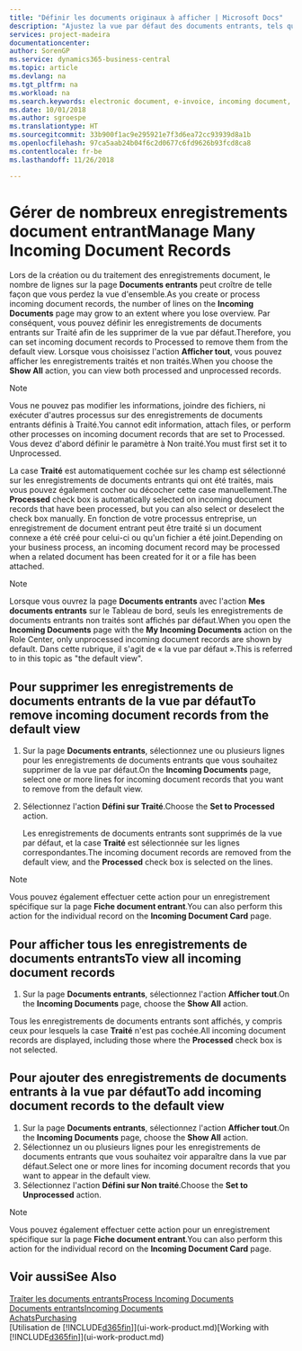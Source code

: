 ```yaml
---
title: "Définir les documents originaux à afficher | Microsoft Docs"
description: "Ajustez la vue par défaut des documents entrants, tels que des factures électroniques, afin d'améliorer votre vue d'ensemble des enregistrements traités et non-traités."
services: project-madeira
documentationcenter: 
author: SorenGP
ms.service: dynamics365-business-central
ms.topic: article
ms.devlang: na
ms.tgt_pltfrm: na
ms.workload: na
ms.search.keywords: electronic document, e-invoice, incoming document, OCR, ecommerce, document exchange, import invoice
ms.date: 10/01/2018
ms.author: sgroespe
ms.translationtype: HT
ms.sourcegitcommit: 33b900f1ac9e295921e7f3d6ea72cc93939d8a1b
ms.openlocfilehash: 97ca5aab24b04f6c2d0677c6fd9626b93fcd8ca8
ms.contentlocale: fr-be
ms.lasthandoff: 11/26/2018

---
```

# <a name="manage-many-incoming-document-records"></a><span data-ttu-id="50fad-103">Gérer de nombreux enregistrements document entrant</span><span class="sxs-lookup"><span data-stu-id="50fad-103">Manage Many Incoming Document Records</span></span>
<span data-ttu-id="50fad-104">Lors de la création ou du traitement des enregistrements document, le nombre de lignes sur la page **Documents entrants** peut croître de telle façon que vous perdez la vue d'ensemble.</span><span class="sxs-lookup"><span data-stu-id="50fad-104">As you create or process incoming document records, the number of lines on the **Incoming Documents** page may grow to an extent where you lose overview.</span></span> <span data-ttu-id="50fad-105">Par conséquent, vous pouvez définir les enregistrements de documents entrants sur Traité afin de les supprimer de la vue par défaut.</span><span class="sxs-lookup"><span data-stu-id="50fad-105">Therefore, you can set incoming document records to Processed to remove them from the default view.</span></span> <span data-ttu-id="50fad-106">Lorsque vous choisissez l'action **Afficher tout**, vous pouvez afficher les enregistrements traités et non traités.</span><span class="sxs-lookup"><span data-stu-id="50fad-106">When you choose the **Show All** action, you can view both processed and unprocessed records.</span></span>

> [!NOTE]  
>   <span data-ttu-id="50fad-107">Vous ne pouvez pas modifier les informations, joindre des fichiers, ni exécuter d'autres processus sur des enregistrements de documents entrants définis à Traité.</span><span class="sxs-lookup"><span data-stu-id="50fad-107">You cannot edit information, attach files, or perform other processes on incoming document records that are set to Processed.</span></span> <span data-ttu-id="50fad-108">Vous devez d'abord définir le paramètre à Non traité.</span><span class="sxs-lookup"><span data-stu-id="50fad-108">You must first set it to Unprocessed.</span></span>

<span data-ttu-id="50fad-109">La case **Traité** est automatiquement cochée sur les champ est sélectionné sur les enregistrements de documents entrants qui ont été traités, mais vous pouvez également cocher ou décocher cette case manuellement.</span><span class="sxs-lookup"><span data-stu-id="50fad-109">The **Processed** check box is automatically selected on incoming document records that have been processed, but you can also select or deselect the check box manually.</span></span> <span data-ttu-id="50fad-110">En fonction de votre processus entreprise, un enregistrement de document entrant peut être traité si un document connexe a été créé pour celui-ci ou qu'un fichier a été joint.</span><span class="sxs-lookup"><span data-stu-id="50fad-110">Depending on your business process, an incoming document record may be processed when a related document has been created for it or a file has been attached.</span></span>

> [!NOTE]  
>   <span data-ttu-id="50fad-111">Lorsque vous ouvrez la page **Documents entrants** avec l'action **Mes documents entrants** sur le Tableau de bord, seuls les enregistrements de documents entrants non traités sont affichés par défaut.</span><span class="sxs-lookup"><span data-stu-id="50fad-111">When you open the **Incoming Documents** page with the **My Incoming Documents** action on the Role Center, only unprocessed incoming document records are shown by default.</span></span> <span data-ttu-id="50fad-112">Dans cette rubrique, il s'agit de « la vue par défaut ».</span><span class="sxs-lookup"><span data-stu-id="50fad-112">This is referred to in this topic as "the default view".</span></span>

## <a name="to-remove-incoming-document-records-from-the-default-view"></a><span data-ttu-id="50fad-113">Pour supprimer les enregistrements de documents entrants de la vue par défaut</span><span class="sxs-lookup"><span data-stu-id="50fad-113">To remove incoming document records from the default view</span></span>
1. <span data-ttu-id="50fad-114">Sur la page **Documents entrants**, sélectionnez une ou plusieurs lignes pour les enregistrements de documents entrants que vous souhaitez supprimer de la vue par défaut.</span><span class="sxs-lookup"><span data-stu-id="50fad-114">On the **Incoming Documents** page, select one or more lines for incoming document records that you want to remove from the default view.</span></span>
2. <span data-ttu-id="50fad-115">Sélectionnez l'action **Défini sur Traité**.</span><span class="sxs-lookup"><span data-stu-id="50fad-115">Choose the **Set to Processed** action.</span></span>

    <span data-ttu-id="50fad-116">Les enregistrements de documents entrants sont supprimés de la vue par défaut, et la case **Traité** est sélectionnée sur les lignes correspondantes.</span><span class="sxs-lookup"><span data-stu-id="50fad-116">The incoming document records are removed from the default view, and the **Processed** check box is selected on the lines.</span></span>

> [!NOTE]  
>   <span data-ttu-id="50fad-117">Vous pouvez également effectuer cette action pour un enregistrement spécifique sur la page **Fiche document entrant**.</span><span class="sxs-lookup"><span data-stu-id="50fad-117">You can also perform this action for the individual record on the **Incoming Document Card** page.</span></span>

## <a name="to-view-all-incoming-document-records"></a><span data-ttu-id="50fad-118">Pour afficher tous les enregistrements de documents entrants</span><span class="sxs-lookup"><span data-stu-id="50fad-118">To view all incoming document records</span></span>
1. <span data-ttu-id="50fad-119">Sur la page **Documents entrants**, sélectionnez l'action **Afficher tout**.</span><span class="sxs-lookup"><span data-stu-id="50fad-119">On the **Incoming Documents** page, choose the **Show All** action.</span></span>

<span data-ttu-id="50fad-120">Tous les enregistrements de documents entrants sont affichés, y compris ceux pour lesquels la case **Traité** n'est pas cochée.</span><span class="sxs-lookup"><span data-stu-id="50fad-120">All incoming document records are displayed, including those where the **Processed** check box is not selected.</span></span>

## <a name="to-add-incoming-document-records-to-the-default-view"></a><span data-ttu-id="50fad-121">Pour ajouter des enregistrements de documents entrants à la vue par défaut</span><span class="sxs-lookup"><span data-stu-id="50fad-121">To add incoming document records to the default view</span></span>
1. <span data-ttu-id="50fad-122">Sur la page **Documents entrants**, sélectionnez l'action **Afficher tout**.</span><span class="sxs-lookup"><span data-stu-id="50fad-122">On the **Incoming Documents** page, choose the **Show All** action.</span></span>
2. <span data-ttu-id="50fad-123">Sélectionnez un ou plusieurs lignes pour les enregistrements de documents entrants que vous souhaitez voir apparaître dans la vue par défaut.</span><span class="sxs-lookup"><span data-stu-id="50fad-123">Select one or more lines for incoming document records that you want to appear in the default view.</span></span>
3. <span data-ttu-id="50fad-124">Sélectionnez l'action **Défini sur Non traité**.</span><span class="sxs-lookup"><span data-stu-id="50fad-124">Choose the **Set to Unprocessed** action.</span></span>  

> [!NOTE]  
>   <span data-ttu-id="50fad-125">Vous pouvez également effectuer cette action pour un enregistrement spécifique sur la page **Fiche document entrant**.</span><span class="sxs-lookup"><span data-stu-id="50fad-125">You can also perform this action for the individual record on the **Incoming Document Card** page.</span></span>

## <a name="see-also"></a><span data-ttu-id="50fad-126">Voir aussi</span><span class="sxs-lookup"><span data-stu-id="50fad-126">See Also</span></span>
[<span data-ttu-id="50fad-127">Traiter les documents entrants</span><span class="sxs-lookup"><span data-stu-id="50fad-127">Process Incoming Documents</span></span>](across-process-income-documents.md)  
[<span data-ttu-id="50fad-128">Documents entrants</span><span class="sxs-lookup"><span data-stu-id="50fad-128">Incoming Documents</span></span>](across-income-documents.md)  
[<span data-ttu-id="50fad-129">Achats</span><span class="sxs-lookup"><span data-stu-id="50fad-129">Purchasing</span></span>](purchasing-manage-purchasing.md)  
<span data-ttu-id="50fad-130">[Utilisation de [!INCLUDE[d365fin](includes/d365fin_md.md)]](ui-work-product.md)</span><span class="sxs-lookup"><span data-stu-id="50fad-130">[Working with [!INCLUDE[d365fin](includes/d365fin_md.md)]](ui-work-product.md)</span></span>

